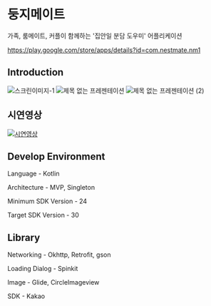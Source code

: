 # 둥지메이트

가족, 룸메이트, 커플이 함께하는 '집안일 분담 도우미' 어플리케이션

https://play.google.com/store/apps/details?id=com.nestmate.nm1

## Introduction
![스크린이미지-1](https://user-images.githubusercontent.com/37764504/115900597-17bbc580-a49b-11eb-8c44-9fb0853c92d5.jpg)
![제목 없는 프레젠테이션](https://user-images.githubusercontent.com/37764504/115901011-a16b9300-a49b-11eb-94aa-49a5fdb670df.png)
![제목 없는 프레젠테이션 (2)](https://user-images.githubusercontent.com/37764504/115901270-eabbe280-a49b-11eb-8e00-47ca62cb3c60.png)

## 시연영상

[![시연영상](https://user-images.githubusercontent.com/37764504/115901643-6b7ade80-a49c-11eb-9b9a-ca885991d430.png)](https://vimeo.com/540735895)

## Develop Environment
Language - Kotlin

Architecture - MVP, Singleton

Minimum SDK Version - 24

Target SDK Version - 30

## Library

Networking - Okhttp, Retrofit, gson

Loading Dialog - Spinkit

Image - Glide, CircleImageview

SDK - Kakao
